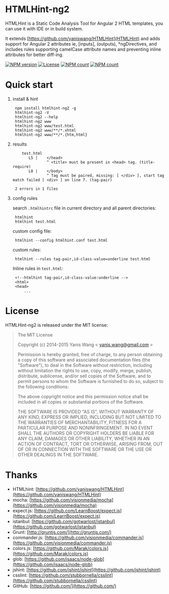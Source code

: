 HTMLHint-ng2
=======================

HTMLHint is a Static Code Analysis Tool for Angular 2 HTML templates, you can use it with IDE or in build system.

It extends [https://github.com/yaniswang/HTMLHint](HTMLHint) and adds support for Angular 2 attributes ie, [inputs],
(outputs), *ngDirectives, and includes rules supporting camelCase attribute names and preventing inline attributes
for better diff-ing.

[![NPM version](https://img.shields.io/npm/v/htmlhint-ng2.svg?style=flat)](https://www.npmjs.com/package/htmlhint-ng2)
[![License](https://img.shields.io/npm/l/htmlhint-ng2.svg?style=flat)](https://www.npmjs.com/package/htmlhint-ng2)
[![NPM count](https://img.shields.io/npm/dm/htmlhint-ng2.svg?style=flat)](https://www.npmjs.com/package/htmlhint-ng2)
[![NPM count](https://img.shields.io/npm/dt/htmlhint-ng2.svg?style=flat)](https://www.npmjs.com/package/htmlhint-ng2)

Quick start
======================

1. install & hint

        npm install htmlhint-ng2 -g
        htmlhint-ng2 -V
        htmlhint-ng2 --help
        htmlhint-ng2 www
        htmlhint-ng2 www/test.html
        htmlhint-ng2 www/**/*.xhtml
        htmlhint-ng2 www/**/*.{htm,html}

2. results

           test.html
              L5 |    </head>
                      ^ <title> must be present in <head> tag. (title-require)
              L8 |    </body>
                      ^ Tag must be paired, missing: [ </div> ], start tag match failed [ <div> ] on line 7. (tag-pair)

        2 errors in 1 files

3. config rules

    search `.htmlhintrc` file in current directory and all parent directories:

        htmlhint
        htmlhint test.html

    custom config file:

        htmlhint --config htmlhint.conf test.html

    custom rules:

        htmlhint --rules tag-pair,id-class-value=underline test.html

    Inline rules in `test.html`:

        <!--htmlhint tag-pair,id-class-value:underline -->
        <html>
        <head>
            ...

License
================

HTMLHint-ng2 is released under the MIT license:

> The MIT License
>
> Copyright (c) 2014-2015 Yanis Wang \< yanis.wang@gmail.com \>
>
> Permission is hereby granted, free of charge, to any person obtaining a copy
> of this software and associated documentation files (the "Software"), to deal
> in the Software without restriction, including without limitation the rights
> to use, copy, modify, merge, publish, distribute, sublicense, and/or sell
> copies of the Software, and to permit persons to whom the Software is
> furnished to do so, subject to the following conditions:
>
> The above copyright notice and this permission notice shall be included in
> all copies or substantial portions of the Software.
>
> THE SOFTWARE IS PROVIDED "AS IS", WITHOUT WARRANTY OF ANY KIND, EXPRESS OR
> IMPLIED, INCLUDING BUT NOT LIMITED TO THE WARRANTIES OF MERCHANTABILITY,
> FITNESS FOR A PARTICULAR PURPOSE AND NONINFRINGEMENT. IN NO EVENT SHALL THE
> AUTHORS OR COPYRIGHT HOLDERS BE LIABLE FOR ANY CLAIM, DAMAGES OR OTHER
> LIABILITY, WHETHER IN AN ACTION OF CONTRACT, TORT OR OTHERWISE, ARISING FROM,
> OUT OF OR IN CONNECTION WITH THE SOFTWARE OR THE USE OR OTHER DEALINGS IN
> THE SOFTWARE.

Thanks
================

* HTMLhint: [https://github.com/yaniswang/HTMLHint](https://github.com/yaniswang/HTMLHint)
* mocha: [https://github.com/visionmedia/mocha](https://github.com/visionmedia/mocha)
* expect.js: [https://github.com/LearnBoost/expect.js](https://github.com/LearnBoost/expect.js)
* istanbul: [https://github.com/gotwarlost/istanbul](https://github.com/gotwarlost/istanbul)
* Grunt: [http://gruntjs.com/](http://gruntjs.com/)
* commander.js: [https://github.com/visionmedia/commander.js](https://github.com/visionmedia/commander.js)
* colors.js: [https://github.com/Marak/colors.js](https://github.com/Marak/colors.js)
* glob: [https://github.com/isaacs/node-glob](https://github.com/isaacs/node-glob)
* jshint: [https://github.com/jshint/jshint](https://github.com/jshint/jshint)
* csslint: [https://github.com/stubbornella/csslint](https://github.com/stubbornella/csslint)
* GitHub: [https://github.com/](https://github.com/)
